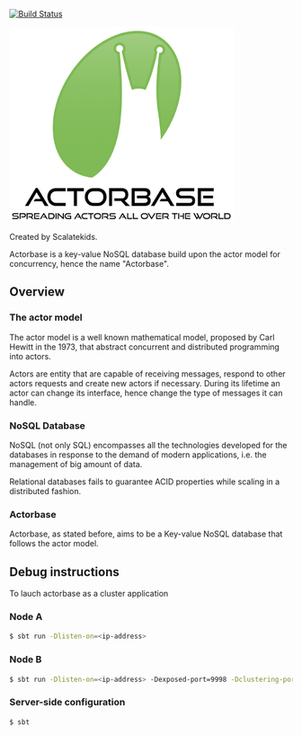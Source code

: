 [![Build Status](https://travis-ci.org/ScalateKids/Actorbase-Server.svg?branch=master)](https://travis-ci.org/ScalateKids/Actorbase-Server)


![alt text][logo]

[logo]: https://github.com/ScalateKids/Actorbase-Documents/blob/master/img/ablogomd.png

Created by Scalatekids.

Actorbase is a key-value NoSQL database build upon the actor model for concurrency, hence the name "Actorbase".

## Overview

### The actor model

The actor model is a well known mathematical model, proposed by Carl Hewitt in the 1973, that abstract concurrent and distributed programming into actors.

Actors are entity that are capable of receiving messages, respond to other actors requests and create new actors if necessary.
During its lifetime an actor can change its interface, hence change the type of messages it can handle.

### NoSQL Database

NoSQL (not only SQL) encompasses all the technologies developed for the databases in response to the demand of modern applications, i.e. the management of big amount of data.

Relational databases fails to guarantee ACID properties while scaling in a distributed fashion.

### Actorbase

Actorbase, as stated before, aims to be a Key-value NoSQL database that follows the actor model.

## Debug instructions
To lauch actorbase as a cluster application
### Node A
```sh
$ sbt run -Dlisten-on=<ip-address>
```
### Node B
```sh
$ sbt run -Dlisten-on=<ip-address> -Dexposed-port=9998 -Dclustering-port=2501
```
### Server-side configuration
```sh
$ sbt
```
